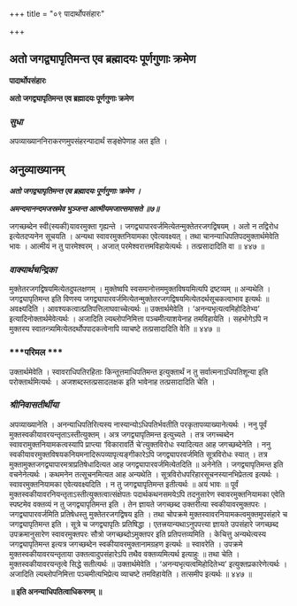 +++
title = "०९ पादार्थोपसंहारः"

+++


## अतो जगद्व्यापृतिमन्त एव ब्रह्मादयः पूर्णगुणाः क्रमेण

**पादार्थोपसंहारः**

**अतो जगद्व्यापृतिमन्त एव ब्रह्मादयः पूर्णगुणाः क्रमेण**

### ***सुधा***

अपव्याख्याननिराकरणमुपसंहरन्पादार्थं सङ्क्षेपेणाह अत इति ।

## **अनुव्याख्यानम्**

***अतो जगद्व्यापृतिमन्त एव ब्रह्मादयः पूर्णगुणाः क्रमेण ।***

***अमन्दमानन्दमजस्रमेव भुञ्जन्त आत्मीयमजात्समासते ॥७॥***

जगच्छब्देन स्वी(स्यकी)यावरमुक्ता गृह्यन्ते । जगद्व्यापारवर्जमित्येतन्मुक्तेतरजगद्विषयम् । अतो न तद्विरोध इत्येतदप्यनेन सूचयति । अन्यथा स्वावरमुक्तनियामका एवेत्यवक्ष्यत् । तथा चानन्याधिपतिपदमुक्तार्थमेवेति भावः । आत्मीयं न तु पारमेश्वरम् । अजात् परमेश्वरात्तमविहायेत्यर्थः । तत्प्रसादादिति वा ॥ ४४७ ॥

### ***वाक्यार्थचन्द्रिका***

मुक्तेतरजगद्विषयमित्येतदुपलक्षणम् । मुक्तेष्वपि स्वसमानोत्तममुक्तविषयमित्यपि द्रष्टव्यम् ॥ अन्यथेति । जगद्व्यापृतिमन्त इति विणस्य जगद्व्यापारवर्जमित्येतन्मुक्तेतरजगद्विषयमित्येतदर्थसूचकत्वाभाव इत्यर्थः ॥ अवक्ष्यदिति । आवश्यकत्वात्प्रतिपत्तिलाघवाच्चेत्यर्थः ॥ उक्तार्थमेवेति । ‘अनन्यभृत्यत्वमिहोदितेभ्य’ इत्यादिनोक्तार्थमेवेत्यर्थः । अजादिति ल्यब्लोपनिमित्ता पञ्चमीत्याशयेनाह तमविहायेति । सहभोगेऽपि न मुक्तस्य स्वातन्त्र्यमित्येतदर्थोपपादकत्वेनापि व्याचष्टे तत्प्रसादादिति वेति ॥ ४४७ ॥

### ***परिमल ***

उक्तार्थमेवेति । स्वावराधिपतिरहिताः किन्तूत्तमाधिपतिमन्त इत्युक्तार्थं न तु सर्वात्मनाऽधिपतिशून्या इति परोक्तार्थमित्यर्थः । अजशब्दस्तत्प्रसादलक्षक इति भावेनाह तत्प्रसादादिति चेति ।

### ***श्रीनिवासतीर्थीया***

अपव्याख्यानेति । अनन्याधिपतिरित्यस्य नास्यान्योऽधिपतिर्भवतीति परकृतापव्याख्यानेत्यर्थः । ननु पूर्वं मुक्तस्वकीयावरयन्तृताऽस्तीत्युक्तम् । अत्र जगद्व्यापृतिमन्त इत्युच्यते । तत्र जगच्चब्देन स्वावरामुक्तनियामकत्वस्यापि प्राप्त्या ‘विकारावर्ति चे’त्युक्तविरोधः स्यादित्यत आह जगच्छब्देनेति । ननु स्वकीयावरमुक्तविषयकनियमनादिरूपव्यापृत्यङ्गीकारेऽपि जगद्व्यापरवर्जमिति सूत्रविरोधः स्यात् । तत्र मुक्तामुक्तजगद्व्यापारमत्राप्रतिषेधादित्यत आह जगद्व्यापारवर्जमित्येतदिति ॥ अनेनेति । जगद्व्यापृतिमन्त इति वचनेनेत्यर्थः । कथमनेन तत्सूचनमित्यत आह अन्यथेति । सूत्रविरोधपरिहारसूचनस्यानभिप्रेतत्व इत्यर्थः । स्वावरमुक्तनियामका एवेत्यवक्ष्यदिति । न तु जगद्व्यापृतिमन्त इतीत्यर्थः ॥ अयं भावः ॥ पूर्वं मुक्तस्वकीयावरनियन्तृताऽस्तीत्युक्तत्वात्संक्षेपतः पदार्थकथनसमयेऽपि तदनुसारेण स्वावरमुक्तनियामका एवेति स्पष्टमेव वक्तव्यं न तु जगद्व्यापृतिमन्त इति । तेन ज्ञायते जगच्छब्द उक्तरीत्या स्वकीयावरमुक्तपरः । जगद्व्यापारवर्जमिति प्रतिषेधस्तु मुक्तेतरजगद्विषय इति । तथा चोपक्रमे मुक्तस्वावरनियामकत्वमुक्तमुपसंहारे च जगद्व्यापृतिमन्त इति । सूत्रे च जगद्व्यापृतिः प्रतिषिद्धा । एतत्त्रयान्यथाऽनुपपत्त्या ज्ञायते उपसंहारे जगच्छब्द उपक्रमानुसारेण स्वावरमुक्तपरः सौत्रो जगच्छब्दोऽमुक्तपर इति प्रतिपत्तव्यमिति । केचित्तु अन्यथेत्यस्य जगद्व्यापृतिमन्त इत्यत्र जगच्छब्देन स्वकीयावरमुक्तानामग्रहण इत्यर्थः ॥ स्वावरेति । उपक्रमे मुक्तस्वकीयावरयन्तृताया उक्तत्वादुपसंहारेऽपि तथैव वक्तव्यमित्यर्थ इत्याहुः ॥ तथा चेति । मुक्तस्वकीयावरयन्तृत्वे सिद्धे सतीत्यर्थः ॥ उक्तार्थमेवेति । ‘अनन्यभृत्यत्वमिहोदितेभ्य’ इत्युक्तप्रकारेणेत्यर्थः । अजादिति ल्यब्लोपनिमित्ता पञ्चमीत्यभिप्रेत्य व्याचष्टे तमविहायेति । तत्समीप इत्यर्थः ॥ ४४७ ॥

**॥ इति अनन्याधिपतित्वाधिकरणम् ॥**

